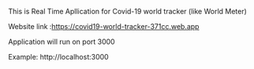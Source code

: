 This is Real Time Apllication for Covid-19 world tracker (like World Meter)

Website link :https://covid19-world-tracker-371cc.web.app

Application will run on port 3000

Example: http://localhost:3000
